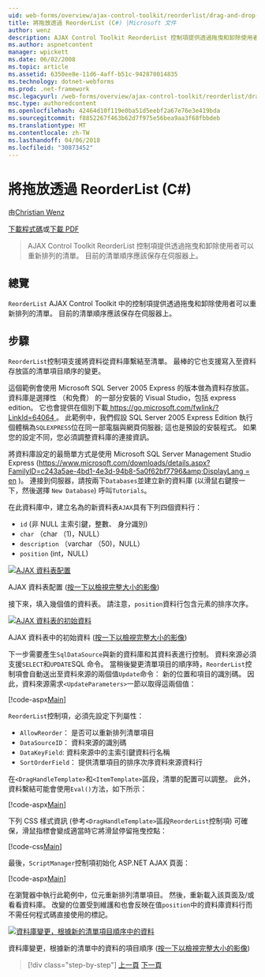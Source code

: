 ```yaml
---
uid: web-forms/overview/ajax-control-toolkit/reorderlist/drag-and-drop-via-reorderlist-cs
title: 將拖放透過 ReorderList (C#) |Microsoft 文件
author: wenz
description: AJAX Control Toolkit ReorderList 控制項提供透過拖曳和卸除使用者可以重新排列的清單。 目前的清單順序應該...
ms.author: aspnetcontent
manager: wpickett
ms.date: 06/02/2008
ms.topic: article
ms.assetid: 6350ee8e-11d6-4aff-b51c-942878014835
ms.technology: dotnet-webforms
ms.prod: .net-framework
msc.legacyurl: /web-forms/overview/ajax-control-toolkit/reorderlist/drag-and-drop-via-reorderlist-cs
msc.type: authoredcontent
ms.openlocfilehash: 42464d10f119e0ba51d5eebf2a67e76e3e419bda
ms.sourcegitcommit: f8852267f463b62d7f975e56bea9aa3f68fbbdeb
ms.translationtype: MT
ms.contentlocale: zh-TW
ms.lasthandoff: 04/06/2018
ms.locfileid: "30873452"
---
```

<a name="drag-and-drop-via-reorderlist-c"></a>將拖放透過 ReorderList (C#)
====================
由[Christian Wenz](https://github.com/wenz)

[下載程式碼](http://download.microsoft.com/download/9/3/f/93f8daea-bebd-4821-833b-95205389c7d0/ReorderList5.cs.zip)或[下載 PDF](http://download.microsoft.com/download/2/d/c/2dc10e34-6983-41d4-9c08-f78f5387d32b/reorderlist5CS.pdf)

> AJAX Control Toolkit ReorderList 控制項提供透過拖曳和卸除使用者可以重新排列的清單。 目前的清單順序應該保存在伺服器上。


## <a name="overview"></a>總覽

`ReorderList` AJAX Control Toolkit 中的控制項提供透過拖曳和卸除使用者可以重新排列的清單。 目前的清單順序應該保存在伺服器上。

## <a name="steps"></a>步驟

`ReorderList`控制項支援將資料從資料庫繫結至清單。 最棒的它也支援寫入至資料存放區的清單項目順序的變更。

這個範例會使用 Microsoft SQL Server 2005 Express 的版本做為資料存放區。 資料庫是選擇性 （和免費） 的一部分安裝的 Visual Studio，包括 express edition。 它也會提供在個別下載[ https://go.microsoft.com/fwlink/?LinkId=64064 ](https://go.microsoft.com/fwlink/?LinkId=64064)。 此範例中，我們假設 SQL Server 2005 Express Edition 執行個體稱為`SQLEXPRESS`位在同一部電腦與網頁伺服器; 這也是預設的安裝程式。 如果您的設定不同，您必須調整資料庫的連接資訊。

將資料庫設定的最簡單方式是使用 Microsoft SQL Server Management Studio Express ([https://www.microsoft.com/downloads/details.aspx?FamilyID=c243a5ae-4bd1-4e3d-94b8-5a0f62bf7796&amp;DisplayLang = en](https://www.microsoft.com/downloads/details.aspx?FamilyID=c243a5ae-4bd1-4e3d-94b8-5a0f62bf7796&amp;DisplayLang=en) )。 連接到伺服器，請按兩下`Databases`並建立新的資料庫 (以滑鼠右鍵按一下，然後選擇  `New Database`) 呼叫`Tutorials`。

在此資料庫中，建立名為的新資料表`AJAX`具有下列四個資料行：

- `id` (非 NULL 主索引鍵，整數、 身分識別)
- `char` （char （1)，NULL）
- `description` （varchar （50)，NULL）
- `position` (int，NULL)


[![AJAX 資料表配置](drag-and-drop-via-reorderlist-cs/_static/image2.png)](drag-and-drop-via-reorderlist-cs/_static/image1.png)

AJAX 資料表配置 ([按一下以檢視完整大小的影像](drag-and-drop-via-reorderlist-cs/_static/image3.png))


接下來，填入幾個值的資料表。 請注意，`position`資料行包含元素的排序次序。


[![AJAX 資料表的初始資料](drag-and-drop-via-reorderlist-cs/_static/image5.png)](drag-and-drop-via-reorderlist-cs/_static/image4.png)

AJAX 資料表中的初始資料 ([按一下以檢視完整大小的影像](drag-and-drop-via-reorderlist-cs/_static/image6.png))


下一步需要產生`SqlDataSource`與新的資料庫和其資料表進行控制。 資料來源必須支援`SELECT`和`UPDATE`SQL 命令。 當稍後變更清單項目的順序時，`ReorderList`控制項會自動送出至資料來源的兩個值`Update`命令： 新的位置和項目的識別碼。 因此，資料來源需求`<UpdateParameters>`一節以取得這兩個值：

[!code-aspx[Main](drag-and-drop-via-reorderlist-cs/samples/sample1.aspx)]

`ReorderList`控制項，必須先設定下列屬性：

- `AllowReorder`： 是否可以重新排列清單項目
- `DataSourceID`： 資料來源的識別碼
- `DataKeyField`: 資料來源中的主索引鍵資料行名稱
- `SortOrderField`： 提供清單項目的排序次序資料來源資料行

在`<DragHandleTemplate>`和`<ItemTemplate>`區段，清單的配置可以調整。 此外，資料繫結可能會使用`Eval()`方法，如下所示：

[!code-aspx[Main](drag-and-drop-via-reorderlist-cs/samples/sample2.aspx)]

下列 CSS 樣式資訊 (參考`<DragHandleTemplate>`區段`ReorderList`控制項) 可確保，滑鼠指標會變成適當時它將滑鼠停留拖曳控點：

[!code-css[Main](drag-and-drop-via-reorderlist-cs/samples/sample3.css)]

最後，`ScriptManager`控制項初始化 ASP.NET AJAX 頁面：

[!code-aspx[Main](drag-and-drop-via-reorderlist-cs/samples/sample4.aspx)]

在瀏覽器中執行此範例中，位元重新排列清單項目。 然後，重新載入該頁面及/或看看資料庫。 改變的位置受到維護和也會反映在值`position`中的資料庫資料行而不需任何程式碼直接使用的標記。


[![資料庫變更，根據新的清單項目順序中的資料](drag-and-drop-via-reorderlist-cs/_static/image8.png)](drag-and-drop-via-reorderlist-cs/_static/image7.png)

資料庫變更，根據新的清單中的資料的項目順序 ([按一下以檢視完整大小的影像](drag-and-drop-via-reorderlist-cs/_static/image9.png))

> [!div class="step-by-step"]
> [上一頁](using-postbacks-with-reorderlist-cs.md)
> [下一頁](using-postbacks-with-reorderlist-vb.md)
